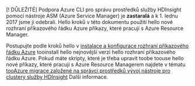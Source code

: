 [! DŮLEŽITÉ] Podpora Azure CLI pro správu prostředků služby HDInsight pomocí nástroje ASM (Azure Service Manager) je **zastaralá** a k 1. lednu 2017 jsme ji odebrali. Hello kroků v této dokumentu použití hello nové rozhraní příkazového řádku Azure příkazy, které pracují s Azure Resource Manager.

Postupujte podle kroků hello v [instalace a konfigurace rozhraní příkazového řádku Azure](../articles/cli-install-nodejs.md) tooinstall hello nejnovější verzi hello rozhraní příkazového řádku Azure. Pokud máte skripty, které je třeba upravit toobe toouse hello nové příkazy, které pracují s Azure Resource Managerem najdete v tématu [tooAzure migrace založené na správci prostředků vývoj nástroje pro clustery služby HDInsight](../articles/hdinsight/hdinsight-hadoop-development-using-azure-resource-manager.md) Další informace.


